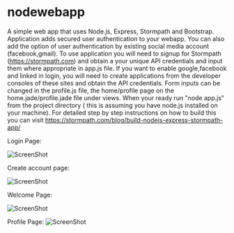 # nodewebapp
A simple web app that uses Node.js, Express, Stormpath and Bootstrap. Application adds secured user authentication to your webapp. You can also add the option of user authentication by existing social media account (facebook,gmail). To use application you will need to signup for Stormpath (https://stormpath.com) and obtain a your unique API credentials and input them where appropriate in app.js file. If you want to enable google,facebook and linked in login, you will need to create applications from the developer consoles of these sites and obtain the API credentials. Form inputs can be changed in the profile.js file, the home/profile page on the home.jade/profile.jade file under views. When your ready run "node app.js" from the project directory ( this is assuming you have node.js installed on your machine). For detailed step by step instructions on how to build this you can visit https://stormpath.com/blog/build-nodejs-express-stormpath-app/

Login Page: 

![ScreenShot](https://cloud.githubusercontent.com/assets/2709362/7553187/3fe33fa6-f6b5-11e4-91c7-ade7258ad99c.png)


Create account page:

![ScreenShot](https://cloud.githubusercontent.com/assets/2709362/7553188/42f2af42-f6b5-11e4-8f43-197627a1df0e.png)

Welcome Page:

![ScreenShot](https://cloud.githubusercontent.com/assets/2709362/7553189/4519a334-f6b5-11e4-8d4c-5b7abd7c3e03.png)

Profile Page: 
![ScreenShot](https://cloud.githubusercontent.com/assets/2709362/7553190/4d5418fe-f6b5-11e4-8d06-36dfd075a11d.png)
